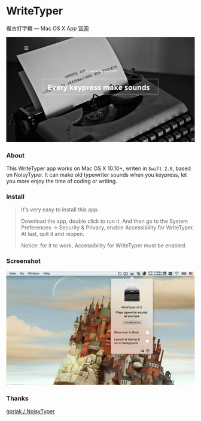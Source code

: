 # WriteTyper
復古打字機 — Mac OS X App [官网](http://urinx.github.io/app/writetyper)

![home](./screenshot/home.png)

### About
This WriteTyper app works on Mac OS X 10.10+, writen in `Swift 2.0`, based on NoisyTyper. It can make old typewriter sounds when you keypress, let you more enjoy the time of coding or writing.

### Install
> It's very easy to install this app.
> 
> Download the app, double click to run it. And then go to the System Preferences -> Security & Privacy, enable Accessibility for WriteTyper. At last, quit it and reopen.
> 
> Notice: for it to work, Accessibility for WriteTyper must be enabled.

### Screenshot
![app](./screenshot/app.png)

### Thanks

[gorlak / NoisyTyper](https://github.com/gorlak/NoisyTyper)
